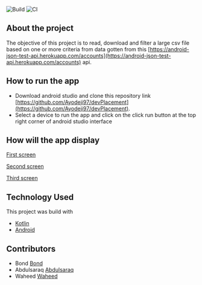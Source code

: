 ![Build](https://github.com/Ayodeji97/devPlacement/workflows/Build/badge.svg)
![CI](https://github.com/Ayodeji97/devPlacement/workflows/CI/badge.svg)


## About the project

The objective of this project is to read, download and filter a large csv file based on one or more criteria from data gotten from this [https://android-json-test-api.herokuapp.com/accounts](https://android-json-test-api.herokuapp.com/accounts) api.

## How to run the app

* Download android studio and clone this repository link [https://github.com/Ayodeji97/devPlacement](https://github.com/Ayodeji97/devPlacement).
* Select a device to run the app and click on the click run button at the top right corner of android studio interface

## How will the app display
[First screen](https://www.online-convert.com/downloadfile/7115b3e1-adbc-4a2f-a0c5-dec3ddb2ea95/241167aa-4415-4686-bb17-7120419e87f7)

[Second screen](https://www.online-convert.com/downloadfile/7115b3e1-adbc-4a2f-a0c5-dec3ddb2ea95/060a4eb8-39ad-413c-961f-f994fbd6abc0)

[Third screen](https://www.online-convert.com/downloadfile/7115b3e1-adbc-4a2f-a0c5-dec3ddb2ea95/86e33850-38e4-40e7-bfc1-bc272859c4f4)

## Technology Used
This project was build with 
* [Kotlin](https://kotlinlang.org/docs/reference/)
* [Android](https://developer.android.com/docs)

## Contributors
* Bond [Bond](https://github.com/bondz)
* Abdulsaraq [Abdulsaraq](https://github.com/darothub)
* Waheed [Waheed](https://github.com/wptechprodigy)



